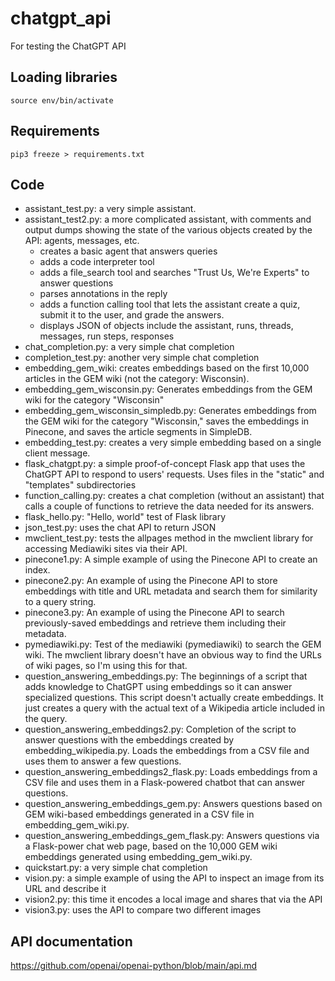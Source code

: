 # chatgpt_api
For testing the ChatGPT API

## Loading libraries
    source env/bin/activate

## Requirements
    pip3 freeze > requirements.txt

## Code
* assistant_test.py: a very simple assistant.
* assistant_test2.py: a more complicated assistant, with comments and output dumps showing the state of the various objects created by the API: agents, messages, etc.
  * creates a basic agent that answers queries
  * adds a code interpreter tool
  * adds a file_search tool and searches "Trust Us, We're Experts" to answer questions
  * parses annotations in the reply
  * adds a function calling tool that lets the assistant create a quiz, submit it to the user, and grade the answers.
  * displays JSON of objects include the assistant, runs, threads, messages, run steps, responses
* chat_completion.py: a very simple chat completion
* completion_test.py: another very simple chat completion
* embedding_gem_wiki: creates embeddings based on the first 10,000 articles in the GEM wiki (not the category: Wisconsin).
* embedding_gem_wisconsin.py: Generates embeddings from the GEM wiki for the category "Wisconsin"
* embedding_gem_wisconsin_simpledb.py: Generates embeddings from the GEM wiki for the category "Wisconsin," saves the embeddings in Pinecone, and saves the article segments in SimpleDB.
* embedding_test.py: creates a very simple embedding based on a single client message.
* flask_chatgpt.py: a simple proof-of-concept Flask app that uses the ChatGPT API to respond to users' requests. Uses files in the "static" and "templates" subdirectories
* function_calling.py: creates a chat completion (without an assistant) that calls a couple of functions to retrieve the data needed for its answers.
* flask_hello.py: "Hello, world" test of Flask library
* json_test.py: uses the chat API to return JSON
* mwclient_test.py: tests the allpages method in the mwclient library for accessing Mediawiki sites via their API.
* pinecone1.py: A simple example of using the Pinecone API to create an index.
* pinecone2.py: An example of using the Pinecone API to store embeddings with title and URL metadata and search them for similarity to a query string.
* pinecone3.py: An example of using the Pinecone API to search previously-saved embeddings and retrieve them including their metadata.
* pymediawiki.py: Test of the mediawiki (pymediawiki) to search the GEM wiki. The mwclient library doesn't have an obvious way to find the URLs of wiki pages, so I'm using this for that.
* question_answering_embeddings.py: The beginnings of a script that adds knowledge to ChatGPT using embeddings so it can answer specialized questions. This script doesn't actually create embeddings. It just creates a query with the actual text of a Wikipedia article included in the query.
* question_answering_embeddings2.py: Completion of the script to answer questions with the embeddings created by embedding_wikipedia.py. Loads the embeddings from a CSV file and uses them to answer a few questions.
* question_answering_embeddings2_flask.py: Loads embeddings from a CSV file and uses them in a Flask-powered chatbot that can answer questions.
* question_answering_embeddings_gem.py: Answers questions based on GEM wiki-based embeddings generated in a CSV file in embedding_gem_wiki.py.
* question_answering_embeddings_gem_flask.py: Answers questions via a Flask-power chat web page, based on the 10,000 GEM wiki embeddings generated using embedding_gem_wiki.py.
* quickstart.py: a very simple chat completion
* vision.py: a simple example of using the API to inspect an image from its URL and describe it
* vision2.py: this time it encodes a local image and shares that via the API
* vision3.py: uses the API to compare two different images

## API documentation
https://github.com/openai/openai-python/blob/main/api.md